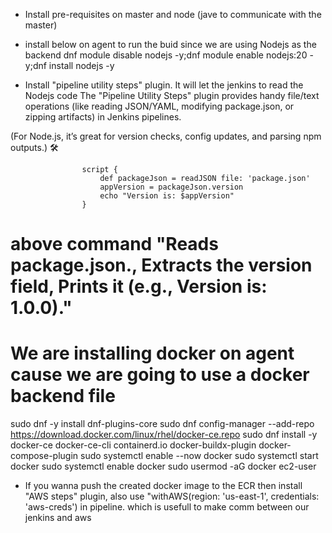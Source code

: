 * Install pre-requisites on master and node (jave to communicate with the master)

* install below on agent to run the buid since we are using Nodejs as the backend 
dnf module disable nodejs -y;dnf module enable nodejs:20 -y;dnf install nodejs -y

* Install "pipeline utility steps" plugin. It will let the jenkins to read the Nodejs code
The "Pipeline Utility Steps" plugin provides handy file/text operations (like reading JSON/YAML, modifying package.json, or zipping artifacts) in Jenkins pipelines.

(For Node.js, it’s great for version checks, config updates, and parsing npm outputs.) 🛠️


                    script {
                        def packageJson = readJSON file: 'package.json'
                        appVersion = packageJson.version
                        echo "Version is: $appVersion"
                    }
# above command "Reads package.json., Extracts the version field, Prints it (e.g., Version is: 1.0.0)."

# We are installing docker on agent cause we are going to use a docker backend file 
sudo dnf -y install dnf-plugins-core
sudo dnf config-manager --add-repo https://download.docker.com/linux/rhel/docker-ce.repo
sudo dnf install -y docker-ce docker-ce-cli containerd.io docker-buildx-plugin docker-compose-plugin
sudo systemctl enable --now docker
sudo systemctl start docker
sudo systemctl enable docker
sudo usermod -aG docker ec2-user 

* If you wanna push the created docker image to the ECR then install "AWS steps" plugin,
also use "withAWS(region: 'us-east-1', credentials: 'aws-creds') in pipeline. which is usefull to make comm between our jenkins and aws 



